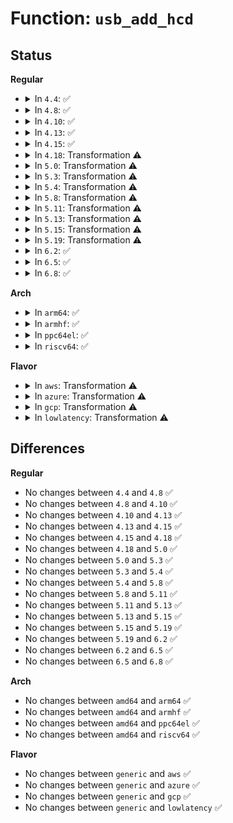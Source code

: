 # Function: <code>usb_add_hcd</code>

## Status
<b>Regular</b>
<ul>
<li>
<details>
<summary>In <code>4.4</code>: ✅</summary>

```c
int usb_add_hcd(struct usb_hcd *hcd, unsigned int irqnum, long unsigned int irqflags);
```

**Collision:** Unique Global

**Inline:** No

**Transformation:** False

**Instances:**

```
In drivers/usb/core/hcd.c (ffffffff8160dd60)
Location: drivers/usb/core/hcd.c:2708
Inline: False
Direct callers:
  - drivers/usb/core/hcd-pci.c:usb_hcd_pci_probe
  - drivers/usb/core/hcd-pci.c:usb_hcd_pci_probe
  - drivers/usb/dwc2/hcd.c:dwc2_hcd_init
  - drivers/usb/host/ehci-platform.c:ehci_platform_probe
  - drivers/usb/host/ohci-platform.c:ohci_platform_probe
  - drivers/usb/host/xhci-pci.c:xhci_pci_probe
```
**Symbols:**

```
ffffffff8160dd60-ffffffff8160e75b: usb_add_hcd (STB_GLOBAL)
```
</details>
</li>
<li>
<details>
<summary>In <code>4.8</code>: ✅</summary>

```c
int usb_add_hcd(struct usb_hcd *hcd, unsigned int irqnum, long unsigned int irqflags);
```

**Collision:** Unique Global

**Inline:** No

**Transformation:** False

**Instances:**

```
In drivers/usb/core/hcd.c (ffffffff8166d970)
Location: drivers/usb/core/hcd.c:2712
Inline: False
Direct callers:
  - drivers/usb/core/hcd-pci.c:usb_hcd_pci_probe
  - drivers/usb/core/hcd-pci.c:usb_hcd_pci_probe
  - drivers/usb/dwc2/hcd.c:dwc2_hcd_init
  - drivers/usb/host/ehci-platform.c:ehci_platform_probe
  - drivers/usb/host/ohci-platform.c:ohci_platform_probe
  - drivers/usb/host/xhci-pci.c:xhci_pci_probe
```
**Symbols:**

```
ffffffff8166d970-ffffffff8166e318: usb_add_hcd (STB_GLOBAL)
```
</details>
</li>
<li>
<details>
<summary>In <code>4.10</code>: ✅</summary>

```c
int usb_add_hcd(struct usb_hcd *hcd, unsigned int irqnum, long unsigned int irqflags);
```

**Collision:** Unique Global

**Inline:** No

**Transformation:** False

**Instances:**

```
In drivers/usb/core/hcd.c (ffffffff8169b650)
Location: drivers/usb/core/hcd.c:2711
Inline: False
Direct callers:
  - drivers/usb/core/hcd-pci.c:usb_hcd_pci_probe
  - drivers/usb/core/hcd-pci.c:usb_hcd_pci_probe
  - drivers/usb/dwc2/hcd.c:dwc2_hcd_init
  - drivers/usb/host/ehci-platform.c:ehci_platform_probe
  - drivers/usb/host/ohci-platform.c:ohci_platform_probe
  - drivers/usb/host/xhci-pci.c:xhci_pci_probe
```
**Symbols:**

```
ffffffff8169b650-ffffffff8169bff8: usb_add_hcd (STB_GLOBAL)
```
</details>
</li>
<li>
<details>
<summary>In <code>4.13</code>: ✅</summary>

```c
int usb_add_hcd(struct usb_hcd *hcd, unsigned int irqnum, long unsigned int irqflags);
```

**Collision:** Unique Global

**Inline:** No

**Transformation:** False

**Instances:**

```
In drivers/usb/core/hcd.c (ffffffff816b0a00)
Location: drivers/usb/core/hcd.c:2737
Inline: False
Direct callers:
  - drivers/usb/core/hcd-pci.c:usb_hcd_pci_probe
  - drivers/usb/core/hcd-pci.c:usb_hcd_pci_probe
  - drivers/usb/dwc2/hcd.c:dwc2_hcd_init
  - drivers/usb/host/ehci-platform.c:ehci_platform_probe
  - drivers/usb/host/ohci-platform.c:ohci_platform_probe
  - drivers/usb/host/xhci-pci.c:xhci_pci_probe
```
**Symbols:**

```
ffffffff816b0a00-ffffffff816b13a7: usb_add_hcd (STB_GLOBAL)
```
</details>
</li>
<li>
<details>
<summary>In <code>4.15</code>: ✅</summary>

```c
int usb_add_hcd(struct usb_hcd *hcd, unsigned int irqnum, long unsigned int irqflags);
```

**Collision:** Unique Global

**Inline:** No

**Transformation:** False

**Instances:**

```
In drivers/usb/core/hcd.c (ffffffff8171c000)
Location: drivers/usb/core/hcd.c:2724
Inline: False
Direct callers:
  - drivers/usb/core/hcd-pci.c:usb_hcd_pci_probe
  - drivers/usb/core/hcd-pci.c:usb_hcd_pci_probe
  - drivers/usb/dwc2/hcd.c:dwc2_hcd_init
  - drivers/usb/host/ehci-platform.c:ehci_platform_probe
  - drivers/usb/host/ohci-platform.c:ohci_platform_probe
  - drivers/usb/host/xhci-pci.c:xhci_pci_probe
```
**Symbols:**

```
ffffffff8171c000-ffffffff8171c9cb: usb_add_hcd (STB_GLOBAL)
```
</details>
</li>
<li>
<details>
<summary>In <code>4.18</code>: Transformation ⚠️</summary>

```c
int usb_add_hcd(struct usb_hcd *hcd, unsigned int irqnum, long unsigned int irqflags);
```

**Collision:** Unique Global

**Inline:** No

**Transformation:** True

**Instances:**

```
In drivers/usb/core/hcd.c (0)
Location: drivers/usb/core/hcd.c:2740
Inline: False
Direct callers:
  - drivers/usb/core/hcd-pci.c:usb_hcd_pci_probe
  - drivers/usb/core/hcd-pci.c:usb_hcd_pci_probe
  - drivers/usb/dwc2/hcd.c:dwc2_hcd_init
  - drivers/usb/host/ehci-platform.c:ehci_platform_probe
  - drivers/usb/host/ohci-platform.c:ohci_platform_probe
  - drivers/usb/host/xhci-pci.c:xhci_pci_probe
```
**Symbols:**

```
ffffffff8175cd93-ffffffff8175ce3d: usb_add_hcd.cold.39 (STB_LOCAL)
ffffffff8175ad50-ffffffff8175b566: usb_add_hcd (STB_GLOBAL)
```
</details>
</li>
<li>
<details>
<summary>In <code>5.0</code>: Transformation ⚠️</summary>

```c
int usb_add_hcd(struct usb_hcd *hcd, unsigned int irqnum, long unsigned int irqflags);
```

**Collision:** Unique Global

**Inline:** No

**Transformation:** True

**Instances:**

```
In drivers/usb/core/hcd.c (0)
Location: drivers/usb/core/hcd.c:2724
Inline: False
Direct callers:
  - drivers/usb/core/hcd-pci.c:usb_hcd_pci_probe
  - drivers/usb/core/hcd-pci.c:usb_hcd_pci_probe
  - drivers/usb/dwc2/hcd.c:dwc2_hcd_init
  - drivers/usb/host/ehci-platform.c:ehci_platform_probe
  - drivers/usb/host/ohci-platform.c:ohci_platform_probe
  - drivers/usb/host/xhci-pci.c:xhci_pci_probe
```
**Symbols:**

```
ffffffff81781353-ffffffff817813fd: usb_add_hcd.cold.42 (STB_LOCAL)
ffffffff8177f280-ffffffff8177fa82: usb_add_hcd (STB_GLOBAL)
```
</details>
</li>
<li>
<details>
<summary>In <code>5.3</code>: Transformation ⚠️</summary>

```c
int usb_add_hcd(struct usb_hcd *hcd, unsigned int irqnum, long unsigned int irqflags);
```

**Collision:** Unique Global

**Inline:** No

**Transformation:** True

**Instances:**

```
In drivers/usb/core/hcd.c (0)
Location: drivers/usb/core/hcd.c:2635
Inline: False
Direct callers:
  - drivers/usb/core/hcd-pci.c:usb_hcd_pci_probe
  - drivers/usb/core/hcd-pci.c:usb_hcd_pci_probe
  - drivers/usb/dwc2/hcd.c:dwc2_hcd_init
  - drivers/usb/host/ehci-platform.c:ehci_platform_probe
  - drivers/usb/host/ohci-platform.c:ohci_platform_probe
  - drivers/usb/host/xhci-pci.c:xhci_pci_probe
```
**Symbols:**

```
ffffffff817bf0e7-ffffffff817bf83f: usb_add_hcd.cold (STB_LOCAL)
ffffffff817bd240-ffffffff817bd316: usb_add_hcd (STB_GLOBAL)
```
</details>
</li>
<li>
<details>
<summary>In <code>5.4</code>: Transformation ⚠️</summary>

```c
int usb_add_hcd(struct usb_hcd *hcd, unsigned int irqnum, long unsigned int irqflags);
```

**Collision:** Unique Global

**Inline:** No

**Transformation:** True

**Instances:**

```
In drivers/usb/core/hcd.c (0)
Location: drivers/usb/core/hcd.c:2634
Inline: False
Direct callers:
  - drivers/usb/core/hcd-pci.c:usb_hcd_pci_probe
  - drivers/usb/core/hcd-pci.c:usb_hcd_pci_probe
  - drivers/usb/dwc2/hcd.c:dwc2_hcd_init
  - drivers/usb/host/ehci-platform.c:ehci_platform_probe
  - drivers/usb/host/ohci-platform.c:ohci_platform_probe
  - drivers/usb/host/xhci-pci.c:xhci_pci_probe
```
**Symbols:**

```
ffffffff817efa4e-ffffffff817f01b5: usb_add_hcd.cold (STB_LOCAL)
ffffffff817ed520-ffffffff817ed5f6: usb_add_hcd (STB_GLOBAL)
```
</details>
</li>
<li>
<details>
<summary>In <code>5.8</code>: Transformation ⚠️</summary>

```c
int usb_add_hcd(struct usb_hcd *hcd, unsigned int irqnum, long unsigned int irqflags);
```

**Collision:** Unique Global

**Inline:** No

**Transformation:** True

**Instances:**

```
In drivers/usb/core/hcd.c (0)
Location: drivers/usb/core/hcd.c:2631
Inline: False
Direct callers:
  - drivers/usb/core/hcd-pci.c:usb_hcd_pci_probe
  - drivers/usb/core/hcd-pci.c:usb_hcd_pci_probe
  - drivers/usb/dwc2/hcd.c:dwc2_hcd_init
  - drivers/usb/host/ehci-platform.c:ehci_platform_probe
  - drivers/usb/host/ohci-platform.c:ohci_platform_probe
```
**Symbols:**

```
ffffffff818bf3c8-ffffffff818bf877: usb_add_hcd.cold (STB_LOCAL)
ffffffff818bd450-ffffffff818bd526: usb_add_hcd (STB_GLOBAL)
```
</details>
</li>
<li>
<details>
<summary>In <code>5.11</code>: Transformation ⚠️</summary>

```c
int usb_add_hcd(struct usb_hcd *hcd, unsigned int irqnum, long unsigned int irqflags);
```

**Collision:** Unique Global

**Inline:** No

**Transformation:** True

**Instances:**

```
In drivers/usb/core/hcd.c (0)
Location: drivers/usb/core/hcd.c:2643
Inline: False
Direct callers:
  - drivers/usb/core/hcd-pci.c:usb_hcd_pci_probe
  - drivers/usb/core/hcd-pci.c:usb_hcd_pci_probe
  - drivers/usb/dwc2/hcd.c:dwc2_hcd_init
  - drivers/usb/host/ehci-platform.c:ehci_platform_probe
  - drivers/usb/host/ohci-platform.c:ohci_platform_probe
```
**Symbols:**

```
ffffffff81c1c9f5-ffffffff81c1ce96: usb_add_hcd.cold (STB_LOCAL)
ffffffff818ca040-ffffffff818ca116: usb_add_hcd (STB_GLOBAL)
```
</details>
</li>
<li>
<details>
<summary>In <code>5.13</code>: Transformation ⚠️</summary>

```c
int usb_add_hcd(struct usb_hcd *hcd, unsigned int irqnum, long unsigned int irqflags);
```

**Collision:** Unique Global

**Inline:** No

**Transformation:** True

**Instances:**

```
In drivers/usb/core/hcd.c (0)
Location: drivers/usb/core/hcd.c:2643
Inline: False
Direct callers:
  - drivers/usb/core/hcd-pci.c:usb_hcd_pci_probe
  - drivers/usb/core/hcd-pci.c:usb_hcd_pci_probe
  - drivers/usb/dwc2/hcd.c:dwc2_hcd_init
  - drivers/usb/host/ehci-platform.c:ehci_platform_probe
  - drivers/usb/host/ohci-platform.c:ohci_platform_probe
```
**Symbols:**

```
ffffffff81c0e7d1-ffffffff81c0ed5c: usb_add_hcd.cold (STB_LOCAL)
ffffffff818ad380-ffffffff818ad456: usb_add_hcd (STB_GLOBAL)
```
</details>
</li>
<li>
<details>
<summary>In <code>5.15</code>: Transformation ⚠️</summary>

```c
int usb_add_hcd(struct usb_hcd *hcd, unsigned int irqnum, long unsigned int irqflags);
```

**Collision:** Unique Global

**Inline:** No

**Transformation:** True

**Instances:**

```
In drivers/usb/core/hcd.c (0)
Location: drivers/usb/core/hcd.c:2814
Inline: False
Direct callers:
  - drivers/usb/core/hcd-pci.c:usb_hcd_pci_probe
  - drivers/usb/core/hcd-pci.c:usb_hcd_pci_probe
  - drivers/usb/dwc2/hcd.c:dwc2_hcd_init
  - drivers/usb/host/ehci-platform.c:ehci_platform_probe
  - drivers/usb/host/ohci-platform.c:ohci_platform_probe
```
**Symbols:**

```
ffffffff81d1596a-ffffffff81d15ea6: usb_add_hcd.cold (STB_LOCAL)
ffffffff81942450-ffffffff81942526: usb_add_hcd (STB_GLOBAL)
```
</details>
</li>
<li>
<details>
<summary>In <code>5.19</code>: Transformation ⚠️</summary>

```c
int usb_add_hcd(struct usb_hcd *hcd, unsigned int irqnum, long unsigned int irqflags);
```

**Collision:** Unique Global

**Inline:** No

**Transformation:** True

**Instances:**

```
In drivers/usb/core/hcd.c (0)
Location: drivers/usb/core/hcd.c:2817
Inline: False
Direct callers:
  - drivers/usb/core/hcd-pci.c:usb_hcd_pci_probe
  - drivers/usb/core/hcd-pci.c:usb_hcd_pci_probe
  - drivers/usb/dwc2/hcd.c:dwc2_hcd_init
  - drivers/usb/host/ehci-platform.c:ehci_platform_probe
  - drivers/usb/host/ohci-platform.c:ohci_platform_probe
```
**Symbols:**

```
ffffffff81ee0483-ffffffff81ee09ee: usb_add_hcd.cold (STB_LOCAL)
ffffffff81a9ae30-ffffffff81a9af1c: usb_add_hcd (STB_GLOBAL)
```
</details>
</li>
<li>
<details>
<summary>In <code>6.2</code>: ✅</summary>

```c
int usb_add_hcd(struct usb_hcd *hcd, unsigned int irqnum, long unsigned int irqflags);
```

**Collision:** Unique Global

**Inline:** No

**Transformation:** False

**Instances:**

```
In drivers/usb/core/hcd.c (ffffffff81c1f670)
Location: drivers/usb/core/hcd.c:2811
Inline: False
Direct callers:
  - drivers/usb/core/hcd-pci.c:usb_hcd_pci_probe
  - drivers/usb/core/hcd-pci.c:usb_hcd_pci_probe
  - drivers/usb/dwc2/hcd.c:dwc2_hcd_init
  - drivers/usb/host/ehci-platform.c:ehci_platform_probe
  - drivers/usb/host/ohci-platform.c:ohci_platform_probe
```
**Symbols:**

```
ffffffff81c1f670-ffffffff81c1fd44: usb_add_hcd (STB_GLOBAL)
```
</details>
</li>
<li>
<details>
<summary>In <code>6.5</code>: ✅</summary>

```c
int usb_add_hcd(struct usb_hcd *hcd, unsigned int irqnum, long unsigned int irqflags);
```

**Collision:** Unique Global

**Inline:** No

**Transformation:** False

**Instances:**

```
In drivers/usb/core/hcd.c (ffffffff81c865e0)
Location: drivers/usb/core/hcd.c:2815
Inline: False
Direct callers:
  - drivers/usb/core/hcd-pci.c:usb_hcd_pci_probe
  - drivers/usb/core/hcd-pci.c:usb_hcd_pci_probe
  - drivers/usb/dwc2/hcd.c:dwc2_hcd_init
  - drivers/usb/host/ehci-platform.c:ehci_platform_probe
  - drivers/usb/host/ohci-platform.c:ohci_platform_probe
```
**Symbols:**

```
ffffffff81c865e0-ffffffff81c86cb6: usb_add_hcd (STB_GLOBAL)
```
</details>
</li>
<li>
<details>
<summary>In <code>6.8</code>: ✅</summary>

```c
int usb_add_hcd(struct usb_hcd *hcd, unsigned int irqnum, long unsigned int irqflags);
```

**Collision:** Unique Global

**Inline:** No

**Transformation:** False

**Instances:**

```
In drivers/usb/core/hcd.c (ffffffff81d3b070)
Location: drivers/usb/core/hcd.c:2790
Inline: False
Direct callers:
  - drivers/usb/core/hcd-pci.c:usb_hcd_pci_probe
  - drivers/usb/core/hcd-pci.c:usb_hcd_pci_probe
  - drivers/usb/dwc2/hcd.c:dwc2_hcd_init
  - drivers/usb/host/ehci-platform.c:ehci_platform_probe
  - drivers/usb/host/ohci-platform.c:ohci_platform_probe
```
**Symbols:**

```
ffffffff81d3b070-ffffffff81d3b71a: usb_add_hcd (STB_GLOBAL)
```
</details>
</li>
</ul>
<b>Arch</b>
<ul>
<li>
<details>
<summary>In <code>arm64</code>: ✅</summary>

```c
int usb_add_hcd(struct usb_hcd *hcd, unsigned int irqnum, long unsigned int irqflags);
```

**Collision:** Unique Global

**Inline:** No

**Transformation:** False

**Instances:**

```
In drivers/usb/core/hcd.c (ffff800010a1d9c0)
Location: drivers/usb/core/hcd.c:2634
Inline: False
Direct callers:
  - drivers/usb/core/hcd-pci.c:usb_hcd_pci_probe
  - drivers/usb/core/hcd-pci.c:usb_hcd_pci_probe
  - drivers/usb/dwc2/hcd.c:dwc2_hcd_init
  - drivers/usb/host/ehci-orion.c:ehci_orion_drv_probe
  - drivers/usb/host/xhci-pci.c:xhci_pci_probe
```
**Symbols:**

```
ffff800010a1d9c0-ffff800010a1e16c: usb_add_hcd (STB_GLOBAL)
```
</details>
</li>
<li>
<details>
<summary>In <code>armhf</code>: ✅</summary>

```c
int usb_add_hcd(struct usb_hcd *hcd, unsigned int irqnum, long unsigned int irqflags);
```

**Collision:** Unique Global

**Inline:** No

**Transformation:** False

**Instances:**

```
In drivers/usb/core/hcd.c (c0af4eb8)
Location: drivers/usb/core/hcd.c:2634
Inline: False
Direct callers:
  - drivers/usb/core/hcd-pci.c:usb_hcd_pci_probe
  - drivers/usb/core/hcd-pci.c:usb_hcd_pci_probe
  - drivers/usb/dwc2/hcd.c:dwc2_hcd_init
  - drivers/usb/host/ehci-orion.c:ehci_orion_drv_probe
  - drivers/usb/host/ehci-exynos.c:exynos_ehci_probe
  - drivers/usb/host/ohci-hcd.c:ohci_hcd_tmio_drv_probe
  - drivers/usb/host/ohci-hcd.c:ohci_hcd_sm501_drv_probe
  - drivers/usb/host/ohci-exynos.c:exynos_ohci_probe
  - drivers/usb/host/uhci-hcd.c:uhci_hcd_platform_probe
  - drivers/usb/host/xhci-pci.c:xhci_pci_probe
  - drivers/usb/musb/musb_host.c:musb_host_setup
```
**Symbols:**

```
c0af4eb8-c0af5684: usb_add_hcd (STB_GLOBAL)
```
</details>
</li>
<li>
<details>
<summary>In <code>ppc64el</code>: ✅</summary>

```c
int usb_add_hcd(struct usb_hcd *hcd, unsigned int irqnum, long unsigned int irqflags);
```

**Collision:** Unique Global

**Inline:** No

**Transformation:** False

**Instances:**

```
In drivers/usb/core/hcd.c (c000000000ad6770)
Location: drivers/usb/core/hcd.c:2634
Inline: False
Direct callers:
  - drivers/usb/core/hcd-pci.c:usb_hcd_pci_probe
  - drivers/usb/core/hcd-pci.c:usb_hcd_pci_probe
  - drivers/usb/dwc2/hcd.c:dwc2_hcd_init
  - drivers/usb/host/ehci-hcd.c:ehci_hcd_ppc_of_probe
  - drivers/usb/host/xhci-pci.c:xhci_pci_probe
```
**Symbols:**

```
c000000000ad6770-c000000000ad7104: usb_add_hcd (STB_GLOBAL)
```
</details>
</li>
<li>
<details>
<summary>In <code>riscv64</code>: ✅</summary>

```c
int usb_add_hcd(struct usb_hcd *hcd, unsigned int irqnum, long unsigned int irqflags);
```

**Collision:** Unique Global

**Inline:** No

**Transformation:** False

**Instances:**

```
In drivers/usb/core/hcd.c (ffffffe000640b7e)
Location: drivers/usb/core/hcd.c:2634
Inline: False
Direct callers:
  - drivers/usb/core/hcd-pci.c:usb_hcd_pci_probe
  - drivers/usb/core/hcd-pci.c:usb_hcd_pci_probe
  - drivers/usb/dwc2/hcd.c:dwc2_hcd_init
  - drivers/usb/host/xhci-pci.c:xhci_pci_probe
```
**Symbols:**

```
ffffffe000640b7e-ffffffe0006412cc: usb_add_hcd (STB_GLOBAL)
```
</details>
</li>
</ul>
<b>Flavor</b>
<ul>
<li>
<details>
<summary>In <code>aws</code>: Transformation ⚠️</summary>

```c
int usb_add_hcd(struct usb_hcd *hcd, unsigned int irqnum, long unsigned int irqflags);
```

**Collision:** Unique Global

**Inline:** No

**Transformation:** True

**Instances:**

```
In drivers/usb/core/hcd.c (0)
Location: drivers/usb/core/hcd.c:2634
Inline: False
Direct callers:
  - drivers/usb/core/hcd-pci.c:usb_hcd_pci_probe
  - drivers/usb/core/hcd-pci.c:usb_hcd_pci_probe
  - drivers/usb/dwc2/hcd.c:dwc2_hcd_init
  - drivers/usb/host/ehci-platform.c:ehci_platform_probe
  - drivers/usb/host/ohci-platform.c:ohci_platform_probe
  - drivers/usb/host/xhci-pci.c:xhci_pci_probe
```
**Symbols:**

```
ffffffff817a7e2e-ffffffff817a8595: usb_add_hcd.cold (STB_LOCAL)
ffffffff817a5900-ffffffff817a59d6: usb_add_hcd (STB_GLOBAL)
```
</details>
</li>
<li>
<details>
<summary>In <code>azure</code>: Transformation ⚠️</summary>

```c
int usb_add_hcd(struct usb_hcd *hcd, unsigned int irqnum, long unsigned int irqflags);
```

**Collision:** Unique Global

**Inline:** No

**Transformation:** True

**Instances:**

```
In drivers/usb/core/hcd.c (0)
Location: drivers/usb/core/hcd.c:2634
Inline: False
Direct callers:
  - drivers/usb/core/hcd-pci.c:usb_hcd_pci_probe
  - drivers/usb/core/hcd-pci.c:usb_hcd_pci_probe
  - drivers/usb/host/xhci-pci.c:xhci_pci_probe
```
**Symbols:**

```
ffffffff81799847-ffffffff81799fae: usb_add_hcd.cold (STB_LOCAL)
ffffffff817974b0-ffffffff81797586: usb_add_hcd (STB_GLOBAL)
```
</details>
</li>
<li>
<details>
<summary>In <code>gcp</code>: Transformation ⚠️</summary>

```c
int usb_add_hcd(struct usb_hcd *hcd, unsigned int irqnum, long unsigned int irqflags);
```

**Collision:** Unique Global

**Inline:** No

**Transformation:** True

**Instances:**

```
In drivers/usb/core/hcd.c (0)
Location: drivers/usb/core/hcd.c:2634
Inline: False
Direct callers:
  - drivers/usb/core/hcd-pci.c:usb_hcd_pci_probe
  - drivers/usb/core/hcd-pci.c:usb_hcd_pci_probe
  - drivers/usb/dwc2/hcd.c:dwc2_hcd_init
  - drivers/usb/host/ehci-platform.c:ehci_platform_probe
  - drivers/usb/host/ohci-platform.c:ohci_platform_probe
  - drivers/usb/host/xhci-pci.c:xhci_pci_probe
```
**Symbols:**

```
ffffffff817e48ce-ffffffff817e5035: usb_add_hcd.cold (STB_LOCAL)
ffffffff817e23a0-ffffffff817e2476: usb_add_hcd (STB_GLOBAL)
```
</details>
</li>
<li>
<details>
<summary>In <code>lowlatency</code>: Transformation ⚠️</summary>

```c
int usb_add_hcd(struct usb_hcd *hcd, unsigned int irqnum, long unsigned int irqflags);
```

**Collision:** Unique Global

**Inline:** No

**Transformation:** True

**Instances:**

```
In drivers/usb/core/hcd.c (0)
Location: drivers/usb/core/hcd.c:2634
Inline: False
Direct callers:
  - drivers/usb/core/hcd-pci.c:usb_hcd_pci_probe
  - drivers/usb/core/hcd-pci.c:usb_hcd_pci_probe
  - drivers/usb/dwc2/hcd.c:dwc2_hcd_init
  - drivers/usb/host/ehci-platform.c:ehci_platform_probe
  - drivers/usb/host/ohci-platform.c:ohci_platform_probe
  - drivers/usb/host/xhci-pci.c:xhci_pci_probe
```
**Symbols:**

```
ffffffff817feb3a-ffffffff817ff2a1: usb_add_hcd.cold (STB_LOCAL)
ffffffff817fd1f0-ffffffff817fd2c6: usb_add_hcd (STB_GLOBAL)
```
</details>
</li>
</ul>

## Differences
<b>Regular</b>
<ul>
<li>
No changes between <code>4.4</code> and <code>4.8</code> ✅
</li>
<li>
No changes between <code>4.8</code> and <code>4.10</code> ✅
</li>
<li>
No changes between <code>4.10</code> and <code>4.13</code> ✅
</li>
<li>
No changes between <code>4.13</code> and <code>4.15</code> ✅
</li>
<li>
No changes between <code>4.15</code> and <code>4.18</code> ✅
</li>
<li>
No changes between <code>4.18</code> and <code>5.0</code> ✅
</li>
<li>
No changes between <code>5.0</code> and <code>5.3</code> ✅
</li>
<li>
No changes between <code>5.3</code> and <code>5.4</code> ✅
</li>
<li>
No changes between <code>5.4</code> and <code>5.8</code> ✅
</li>
<li>
No changes between <code>5.8</code> and <code>5.11</code> ✅
</li>
<li>
No changes between <code>5.11</code> and <code>5.13</code> ✅
</li>
<li>
No changes between <code>5.13</code> and <code>5.15</code> ✅
</li>
<li>
No changes between <code>5.15</code> and <code>5.19</code> ✅
</li>
<li>
No changes between <code>5.19</code> and <code>6.2</code> ✅
</li>
<li>
No changes between <code>6.2</code> and <code>6.5</code> ✅
</li>
<li>
No changes between <code>6.5</code> and <code>6.8</code> ✅
</li>
</ul>
<b>Arch</b>
<ul>
<li>
No changes between <code>amd64</code> and <code>arm64</code> ✅
</li>
<li>
No changes between <code>amd64</code> and <code>armhf</code> ✅
</li>
<li>
No changes between <code>amd64</code> and <code>ppc64el</code> ✅
</li>
<li>
No changes between <code>amd64</code> and <code>riscv64</code> ✅
</li>
</ul>
<b>Flavor</b>
<ul>
<li>
No changes between <code>generic</code> and <code>aws</code> ✅
</li>
<li>
No changes between <code>generic</code> and <code>azure</code> ✅
</li>
<li>
No changes between <code>generic</code> and <code>gcp</code> ✅
</li>
<li>
No changes between <code>generic</code> and <code>lowlatency</code> ✅
</li>
</ul>
